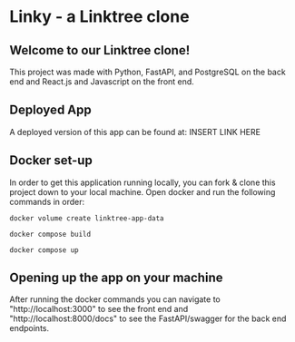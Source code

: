 # Linky - a Linktree clone

## Welcome to our Linktree clone!

This project was made with Python, FastAPI, and PostgreSQL on the back end and React.js and Javascript on the front end.

## Deployed App

A deployed version of this app can be found at: INSERT LINK HERE

## Docker set-up

In order to get this application running locally, you can fork & clone this project down to your local machine. Open docker and run the following commands in order:

`docker volume create linktree-app-data`

`docker compose build`

`docker compose up`

## Opening up the app on your machine

After running the docker commands you can navigate to "http://localhost:3000" to see the front end and "http://localhost:8000/docs" to see the FastAPI/swagger for the back end endpoints.
